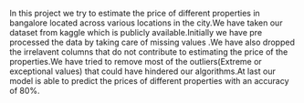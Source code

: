 In this project we try to estimate the price of different properties in bangalore located across various locations in the city.We have taken our dataset from kaggle which is publicly available.Initially we have pre processed the data by taking care of missing values .We have also dropped the irrelavent columns that do not contribute to estimating the price of the properties.We have tried to remove most of the outliers(Extreme or exceptional values) that could have hindered our algorithms.At last our model is able to predict the prices of different properties with an accuracy of 80%. 
